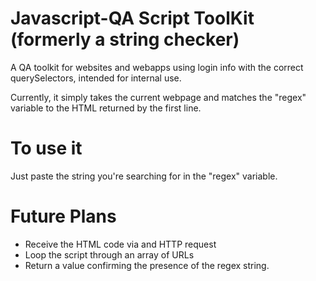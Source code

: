 
# Javascript-QA Script ToolKit (formerly a string checker)
A QA toolkit for websites and webapps using login info with the correct querySelectors, intended for internal use. 

Currently, it simply takes the current webpage and matches the "regex" variable to the HTML returned by the first line.

# To use it

Just paste the string you're searching for in the "regex" variable.

# Future Plans
- Receive the HTML code via and HTTP request
- Loop the script through an array of URLs
- Return a value confirming the presence of the regex string.
